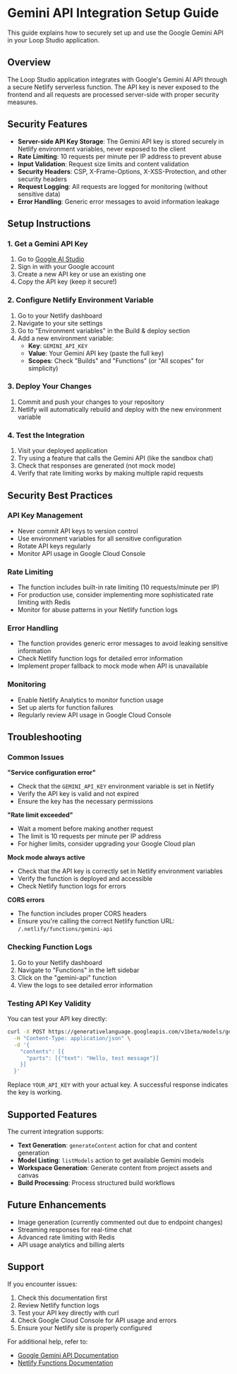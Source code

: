 # Gemini API Integration Setup Guide

This guide explains how to securely set up and use the Google Gemini API in your Loop Studio application.

## Overview

The Loop Studio application integrates with Google's Gemini AI API through a secure Netlify serverless function. The API key is never exposed to the frontend and all requests are processed server-side with proper security measures.

## Security Features

- **Server-side API Key Storage**: The Gemini API key is stored securely in Netlify environment variables, never exposed to the client
- **Rate Limiting**: 10 requests per minute per IP address to prevent abuse
- **Input Validation**: Request size limits and content validation
- **Security Headers**: CSP, X-Frame-Options, X-XSS-Protection, and other security headers
- **Request Logging**: All requests are logged for monitoring (without sensitive data)
- **Error Handling**: Generic error messages to avoid information leakage

## Setup Instructions

### 1. Get a Gemini API Key

1. Go to [Google AI Studio](https://makersuite.google.com/app/apikey)
2. Sign in with your Google account
3. Create a new API key or use an existing one
4. Copy the API key (keep it secure!)

### 2. Configure Netlify Environment Variable

1. Go to your Netlify dashboard
2. Navigate to your site settings
3. Go to "Environment variables" in the Build & deploy section
4. Add a new environment variable:
   - **Key**: `GEMINI_API_KEY`
   - **Value**: Your Gemini API key (paste the full key)
   - **Scopes**: Check "Builds" and "Functions" (or "All scopes" for simplicity)

### 3. Deploy Your Changes

1. Commit and push your changes to your repository
2. Netlify will automatically rebuild and deploy with the new environment variable

### 4. Test the Integration

1. Visit your deployed application
2. Try using a feature that calls the Gemini API (like the sandbox chat)
3. Check that responses are generated (not mock mode)
4. Verify that rate limiting works by making multiple rapid requests

## Security Best Practices

### API Key Management
- Never commit API keys to version control
- Use environment variables for all sensitive configuration
- Rotate API keys regularly
- Monitor API usage in Google Cloud Console

### Rate Limiting
- The function includes built-in rate limiting (10 requests/minute per IP)
- For production use, consider implementing more sophisticated rate limiting with Redis
- Monitor for abuse patterns in your Netlify function logs

### Error Handling
- The function provides generic error messages to avoid leaking sensitive information
- Check Netlify function logs for detailed error information
- Implement proper fallback to mock mode when API is unavailable

### Monitoring
- Enable Netlify Analytics to monitor function usage
- Set up alerts for function failures
- Regularly review API usage in Google Cloud Console

## Troubleshooting

### Common Issues

**"Service configuration error"**
- Check that the `GEMINI_API_KEY` environment variable is set in Netlify
- Verify the API key is valid and not expired
- Ensure the key has the necessary permissions

**"Rate limit exceeded"**
- Wait a moment before making another request
- The limit is 10 requests per minute per IP address
- For higher limits, consider upgrading your Google Cloud plan

**Mock mode always active**
- Check that the API key is correctly set in Netlify environment variables
- Verify the function is deployed and accessible
- Check Netlify function logs for errors

**CORS errors**
- The function includes proper CORS headers
- Ensure you're calling the correct Netlify function URL: `/.netlify/functions/gemini-api`

### Checking Function Logs

1. Go to your Netlify dashboard
2. Navigate to "Functions" in the left sidebar
3. Click on the "gemini-api" function
4. View the logs to see detailed error information

### Testing API Key Validity

You can test your API key directly:

```bash
curl -X POST https://generativelanguage.googleapis.com/v1beta/models/gemini-1.5-flash:generateContent?key=YOUR_API_KEY \
  -H "Content-Type: application/json" \
  -d '{
    "contents": [{
      "parts": [{"text": "Hello, test message"}]
    }]
  }'
```

Replace `YOUR_API_KEY` with your actual key. A successful response indicates the key is working.

## Supported Features

The current integration supports:

- **Text Generation**: `generateContent` action for chat and content generation
- **Model Listing**: `listModels` action to get available Gemini models
- **Workspace Generation**: Generate content from project assets and canvas
- **Build Processing**: Process structured build workflows

## Future Enhancements

- Image generation (currently commented out due to endpoint changes)
- Streaming responses for real-time chat
- Advanced rate limiting with Redis
- API usage analytics and billing alerts

## Support

If you encounter issues:

1. Check this documentation first
2. Review Netlify function logs
3. Test your API key directly with curl
4. Check Google Cloud Console for API usage and errors
5. Ensure your Netlify site is properly configured

For additional help, refer to:
- [Google Gemini API Documentation](https://ai.google.dev/docs)
- [Netlify Functions Documentation](https://docs.netlify.com/functions/overview/)
